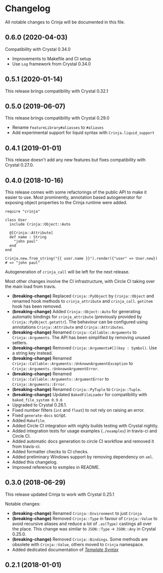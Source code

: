 # Changelog
All notable changes to Crinja will be documented in this file.

## 0.6.0 (2020-04-03)

Compatibility with Crystal 0.34.0

* Improvements to Makefile and CI setup
* Use `Log` framework from Crystal 0.34.0

## 0.5.1 (2020-01-14)

This release brings compatibility with Crystal 0.32.1

## 0.5.0 (2019-06-07)

This release brings compatibility with Crystal 0.29.0

* Rename `FeatureLibrary#aliasses` to `#aliases`
* Add experimental support for liquid syntax with `Crinja.liquid_support`

## 0.4.1 (2019-01-01)

This release doesn't add any new features but fixes compatibility with Crystal 0.27.0.

## 0.4.0 (2018-10-16)

This release comes with some refactorings of the public API to make it easier to use.
Most prominently, annotation based autogenerator for exposing object properties to the Crinja runtime were added.

```cr
require "crinja"

class User
  include Crinja::Object::Auto

  @[Crinja::Attribute]
  def name : String
    "john paul"
  end
end

Crinja.new.from_string("{{ user.name }}").render({"user" => User.new}) # => "john paul"
```

Autogeneration of `crinja_call` will be left for the next release.

Most other changes involve the CI infrastructure, with Circle CI taking over the main load from travis.

* **(breaking-change)** Replaced `Crinja::PyObject` by `Crinja::Object` and renamed hook methods to `crinja_attribute` and `crinja_call`. `getitem` hook has been removed.
* **(breaking-change)** Added `Crinja::Object::Auto` for generating automatic bindings for `crinja_attribute` (previously provided by `Crinja::PyObject.getattr`). The behaviour can be configured using annotations `Crinja::Attribute` and `Crinja::Attributes`.
* **(breaking-change)** Renamed `Crinja::Callable::Arguments` to `Crinja::Arguments`. The API has been simplified by removing unused setters.
* **(breaking-change)** Removed `Crinja::Arguments#[](key : Symbol)`. Use a string key instead.
* **(breaking-change)** Renamed `Crinja::Callable::Arguments::UnknownArgumentException` to `Crinja::Arguments.:UnknownArgumentError`.
* **(breaking-change)** Renamed `Crinja::Callable::Arguments::ArgumentError` to `Crinja::Arguments::Error`.
* **(breaking-change)** Renamed `Crinja::PyTuple` to `Crinja::Tuple`.
* **(breaking-change)** Updated `BakedFileLoader` for compatibility with `baked_file_system 0.9.6`
* Upgraded to Crystal 0.26.1.
* Fixed number filters (`int` and `float`) to not rely on raising an error.
* Fixed `generate-docs` script.
* Added `Makefile`.
* Added Circle CI integration with nighly builds testing with Crystal nightly.
* Added integration tests for usage examples (`./examples`) in travis-ci and Circle CI.
* Added automatic docs generation to circle CI workflow and removed it from travis-ci.
* Added formatter checks to CI checks.
* Added preliminary Windows support by removing dependency on `xml`.
* Added this changelog.
* Improved reference to exmples in README.

## 0.3.0 (2018-06-29)

This release updated Crinja to work with Crystal 0.25.1

Notable changes:

* **(breaking-change)** Renamed `Crinja::Environment` to just `Crinja`
* **(breaking-change)** Removed `Crinja::Type` in favour of `Crinja::Value` to avoid recursive aliases and reduce a lot of `.as(Type)` castings all over the place. This change was similar to `JSON::Type` -> `JSON::Any` in Crystal 0.25.0.
* **(breaking-change)** Removed `Crinja::Bindings`. Some methods are obsolete with `Crinja::Value`, others moved to `Crinja` namespace.
* Added dedicated documentation of [*Template Syntax*](https://github.com/straight-shoota/crinja/blob/5b1a3c30fac48f8bfccab5043fbda209f7859046/TEMPLATE_SYNTAX.md)

## 0.2.1 (2018-01-01)

